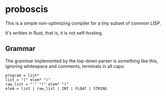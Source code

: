 # proboscis

This is a simple non-optimizing compiler for a tiny subset of common LISP.

It's written in Rust, that is, it is not self-hosting.

## Grammar
The grammar implemented by the top-down parser is something like this,
ignoring whitespace and comments, terminals in all caps:
```
program = list*
list = "(" elem* ")"
raw_list = "'" "(" elem* ")"
elem = list | raw_list | INT | FLOAT | STRING
```
